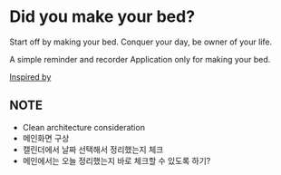 # Did you make your bed?

Start off by making your bed. Conquer your day, be owner of your life.

A simple reminder and recorder Application only for making your bed.

[Inspired by](https://youtu.be/3sK3wJAxGfs)

## NOTE
- Clean architecture consideration
- 메인화면 구상
- 캘린더에서 날짜 선택해서 정리했는지 체크
- 메인에서는 오늘 정리했는지 바로 체크할 수 있도록 하기?